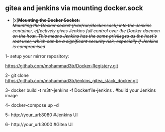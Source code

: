 ## gitea and jenkins via mounting docker.sock
- [x]~~****Mounting the Docker Socket:****~~  
~~*Mounting the Docker socket (/var/run/docker.sock) into the Jenkins container,
effectively gives Jenkins full control over the Docker daemon on the host.
This means Jenkins has the same privileges as the host's root user, which can be a significant security risk, especially if Jenkins is compromised*~~ 

1- setup your mirror repository: 

 https://github.com/mohammad3tr/Docker-Registery.git

2- git clone https://github.com/mohammad3tr/jenkins_gitea_stack_docker.git 

3- docker build -t m3tr-jenkins -f Dockerfile-jenkins . #build your Jenkins image

4- docker-compose up -d

5- http://your_url:8080 #Jenkins UI

6- http://your_url:3000 #Gitea UI

